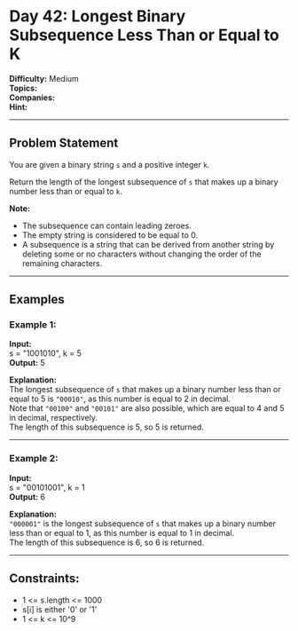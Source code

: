# Day 42: Longest Binary Subsequence Less Than or Equal to K

**Difficulty:** Medium  
**Topics:**  
**Companies:**  
**Hint:**  

---

## Problem Statement

You are given a binary string `s` and a positive integer `k`.

Return the length of the longest subsequence of `s` that makes up a binary number less than or equal to `k`.

**Note:**
- The subsequence can contain leading zeroes.
- The empty string is considered to be equal to 0.
- A subsequence is a string that can be derived from another string by deleting some or no characters without changing the order of the remaining characters.

---

## Examples

### Example 1:

**Input:**  
s = "1001010", k = 5  
**Output:** 5  

**Explanation:**  
The longest subsequence of `s` that makes up a binary number less than or equal to 5 is `"00010"`, as this number is equal to 2 in decimal.  
Note that `"00100"` and `"00101"` are also possible, which are equal to 4 and 5 in decimal, respectively.  
The length of this subsequence is 5, so 5 is returned.

---

### Example 2:

**Input:**  
s = "00101001", k = 1  
**Output:** 6  

**Explanation:**  
`"000001"` is the longest subsequence of `s` that makes up a binary number less than or equal to 1, as this number is equal to 1 in decimal.  
The length of this subsequence is 6, so 6 is returned.

---

## Constraints:

- 1 <= s.length <= 1000  
- s[i] is either '0' or '1'  
- 1 <= k <= 10^9